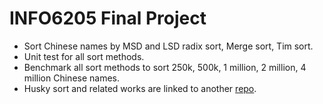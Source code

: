 # INFO6205 Final Project

+ Sort Chinese names by MSD and LSD radix sort, Merge sort, Tim sort.
+ Unit test for all sort methods.
+ Benchmark all sort methods to sort 250k, 500k, 1 million, 2 million, 4 million Chinese names.
+ Husky sort and related works are linked to another [repo](https://github.com/zxhdaze/HuskySort).
